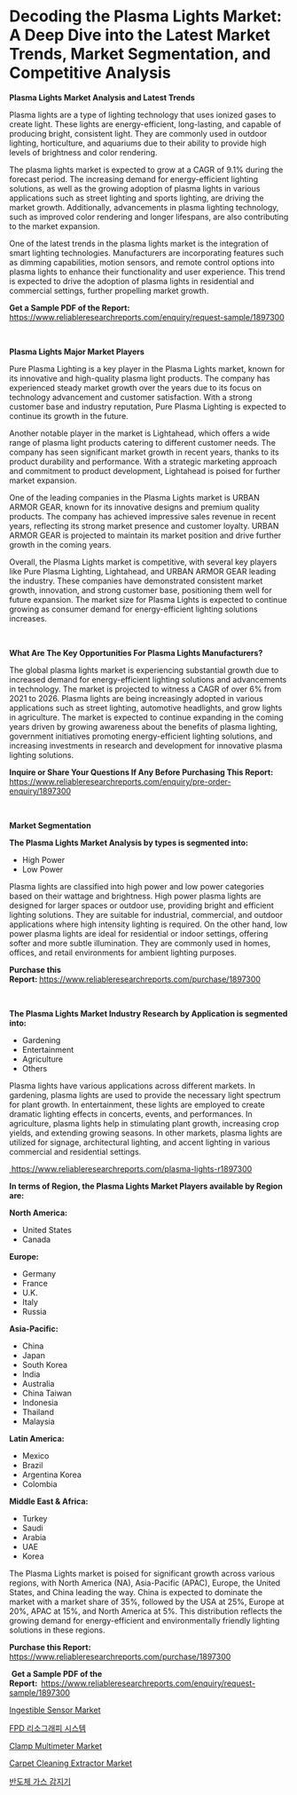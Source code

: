 <p><h1>Decoding the Plasma Lights Market: A Deep Dive into the Latest Market Trends, Market Segmentation, and Competitive Analysis</h1></p><p><strong>Plasma Lights Market Analysis and Latest Trends</strong></p>
<p><p>Plasma lights are a type of lighting technology that uses ionized gases to create light. These lights are energy-efficient, long-lasting, and capable of producing bright, consistent light. They are commonly used in outdoor lighting, horticulture, and aquariums due to their ability to provide high levels of brightness and color rendering.</p><p>The plasma lights market is expected to grow at a CAGR of 9.1% during the forecast period. The increasing demand for energy-efficient lighting solutions, as well as the growing adoption of plasma lights in various applications such as street lighting and sports lighting, are driving the market growth. Additionally, advancements in plasma lighting technology, such as improved color rendering and longer lifespans, are also contributing to the market expansion.</p><p>One of the latest trends in the plasma lights market is the integration of smart lighting technologies. Manufacturers are incorporating features such as dimming capabilities, motion sensors, and remote control options into plasma lights to enhance their functionality and user experience. This trend is expected to drive the adoption of plasma lights in residential and commercial settings, further propelling market growth.</p></p>
<p><strong>Get a Sample PDF of the Report:&nbsp;</strong> <a href="https://www.reliableresearchreports.com/enquiry/request-sample/1897300">https://www.reliableresearchreports.com/enquiry/request-sample/1897300</a></p>
<p>&nbsp;</p>
<p><strong>Plasma Lights Major Market Players</strong></p>
<p><p>Pure Plasma Lighting is a key player in the Plasma Lights market, known for its innovative and high-quality plasma light products. The company has experienced steady market growth over the years due to its focus on technology advancement and customer satisfaction. With a strong customer base and industry reputation, Pure Plasma Lighting is expected to continue its growth in the future.</p><p>Another notable player in the market is Lightahead, which offers a wide range of plasma light products catering to different customer needs. The company has seen significant market growth in recent years, thanks to its product durability and performance. With a strategic marketing approach and commitment to product development, Lightahead is poised for further market expansion.</p><p>One of the leading companies in the Plasma Lights market is URBAN ARMOR GEAR, known for its innovative designs and premium quality products. The company has achieved impressive sales revenue in recent years, reflecting its strong market presence and customer loyalty. URBAN ARMOR GEAR is projected to maintain its market position and drive further growth in the coming years.</p><p>Overall, the Plasma Lights market is competitive, with several key players like Pure Plasma Lighting, Lightahead, and URBAN ARMOR GEAR leading the industry. These companies have demonstrated consistent market growth, innovation, and strong customer base, positioning them well for future expansion. The market size for Plasma Lights is expected to continue growing as consumer demand for energy-efficient lighting solutions increases.</p></p>
<p>&nbsp;</p>
<p><strong>What Are The Key Opportunities For Plasma Lights Manufacturers?</strong></p>
<p><p>The global plasma lights market is experiencing substantial growth due to increased demand for energy-efficient lighting solutions and advancements in technology. The market is projected to witness a CAGR of over 6% from 2021 to 2026. Plasma lights are being increasingly adopted in various applications such as street lighting, automotive headlights, and grow lights in agriculture. The market is expected to continue expanding in the coming years driven by growing awareness about the benefits of plasma lighting, government initiatives promoting energy-efficient lighting solutions, and increasing investments in research and development for innovative plasma lighting solutions.</p></p>
<p><strong>Inquire or Share Your Questions If Any Before Purchasing This Report:</strong> <a href="https://www.reliableresearchreports.com/enquiry/pre-order-enquiry/1897300">https://www.reliableresearchreports.com/enquiry/pre-order-enquiry/1897300</a></p>
<p>&nbsp;</p>
<p><strong>Market Segmentation</strong></p>
<p><strong>The Plasma Lights Market Analysis by types is segmented into:</strong></p>
<p><ul><li>High Power</li><li>Low Power</li></ul></p>
<p><p>Plasma lights are classified into high power and low power categories based on their wattage and brightness. High power plasma lights are designed for larger spaces or outdoor use, providing bright and efficient lighting solutions. They are suitable for industrial, commercial, and outdoor applications where high intensity lighting is required. On the other hand, low power plasma lights are ideal for residential or indoor settings, offering softer and more subtle illumination. They are commonly used in homes, offices, and retail environments for ambient lighting purposes.</p></p>
<p><strong>Purchase this Report:&nbsp;</strong><a href="https://www.reliableresearchreports.com/purchase/1897300">https://www.reliableresearchreports.com/purchase/1897300</a></p>
<p>&nbsp;</p>
<p><strong>The Plasma Lights Market Industry Research by Application is segmented into:</strong></p>
<p><ul><li>Gardening</li><li>Entertainment</li><li>Agriculture</li><li>Others</li></ul></p>
<p><p>Plasma lights have various applications across different markets. In gardening, plasma lights are used to provide the necessary light spectrum for plant growth. In entertainment, these lights are employed to create dramatic lighting effects in concerts, events, and performances. In agriculture, plasma lights help in stimulating plant growth, increasing crop yields, and extending growing seasons. In other markets, plasma lights are utilized for signage, architectural lighting, and accent lighting in various commercial and residential settings.</p></p>
<p><a href="https://www.reliableresearchreports.com/plasma-lights-r1897300">&nbsp;https://www.reliableresearchreports.com/plasma-lights-r1897300</a></p>
<p><strong>In terms of Region, the Plasma Lights Market Players available by Region are:</strong></p>
<p>
    <p> <strong> North America: </strong>
        <ul>
            <li>United States</li>
            <li>Canada</li>
        </ul>
        </p> 
    <p> <strong> Europe: </strong>
        <ul>
            <li>Germany</li>
            <li>France</li>
            <li>U.K.</li>
            <li>Italy</li>
            <li>Russia</li>
        </ul>
        </p> 
    <p> <strong> Asia-Pacific: </strong>
        <ul>
            <li>China</li>
            <li>Japan</li>
            <li>South Korea</li>
            <li>India</li>
            <li>Australia</li>
            <li>China Taiwan</li>
            <li>Indonesia</li>
            <li>Thailand</li>
            <li>Malaysia</li>
        </ul>
        </p> 
    <p> <strong> Latin America: </strong>
        <ul>
            <li>Mexico</li>
            <li>Brazil</li>
            <li>Argentina Korea</li>
            <li>Colombia</li>
        </ul>
        </p> 
    <p> <strong> Middle East & Africa: </strong>
        <ul>
            <li>Turkey</li>
            <li>Saudi</li>
            <li>Arabia</li>
            <li>UAE</li>
            <li>Korea</li>
        </ul>
    </p>
    </p>
<p><p>The Plasma Lights market is poised for significant growth across various regions, with North America (NA), Asia-Pacific (APAC), Europe, the United States, and China leading the way. China is expected to dominate the market with a market share of 35%, followed by the USA at 25%, Europe at 20%, APAC at 15%, and North America at 5%. This distribution reflects the growing demand for energy-efficient and environmentally friendly lighting solutions in these regions.</p></p>
<p><strong>Purchase this Report: </strong><a href="https://www.reliableresearchreports.com/purchase/1897300">https://www.reliableresearchreports.com/purchase/1897300</a></p>
<p>&nbsp;<strong>Get a Sample PDF of the Report:&nbsp;&nbsp;</strong><a href="https://www.reliableresearchreports.com/enquiry/request-sample/1897300">https://www.reliableresearchreports.com/enquiry/request-sample/1897300</a></p>
<p><strong></strong></p>
<p><p><a href="https://www.linkedin.com/pulse/ingestible-sensor-market-analysis-report-global-insights-region-8qp0c">Ingestible Sensor Market</a></p><p><a href="https://github.com/ThomasElmes2022/Market-Research-Report-List-1/blob/main/5942700171350.md">FPD 리소그래피 시스템</a></p><p><a href="https://github.com/kaiserrayhan25/Market-Research-Report-List-1/blob/main/clamp-multimeter-market.md">Clamp Multimeter Market</a></p><p><a href="https://github.com/sowravmitra0/Market-Research-Report-List-1/blob/main/carpet-cleaning-extractor-market.md">Carpet Cleaning Extractor Market</a></p><p><a href="https://github.com/risastia4/Market-Research-Report-List-1/blob/main/1399022171349.md">반도체 가스 감지기</a></p></p>
